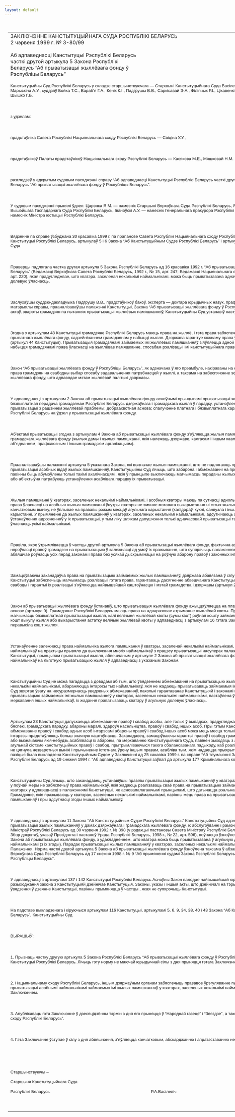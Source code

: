 ```yaml
---
layout: default
---
```


<div style="margin: 0px auto; width: 1000px;">

<div id="flag">

 

</div>

<div id="fixedWidth">

<div id="body">

<div id="columnSpanned">

<div id="content" style="margin: 10px">

<table>
<colgroup>
<col style="width: 100%" />
</colgroup>
<tbody>
<tr class="odd">
<td><div data-align="center" style="text-transform: uppercase;">
Заключэнне Канстытуцыйнага Суда Рэспублікі Беларусь
</div>
<div data-align="center">
2 чэрвеня 1999 г. № З-80/99
</div>
<div data-align="left" style="width: 400px; margin-top: 20px; margin-bottom: 20px;">
Аб адпаведнасці Канстытуцыі Рэспублікі Беларусь часткі другой артыкула 5 Закона Рэспублікі Беларусь “Аб прыватызацыі жыллёвага фонду ў Рэспубліцы Беларусь”
</div>
<p><span style="font-size: 10pt; font-family: Arial">Канстытуцыйны Суд Рэспублікі Беларусь у складзе старшынствуючага — Старшыні Канстытуцыйнага Суда Васілевіча Р.А., намесніка Старшыні Марыскіна А.У., суддзяў Бойка Т.С., Вараб’я Г.А., Кенік К.I., Падгрушы В.В., Саркісавай Э.А., Філіпчык Р.I., Цікавенкі А.Г., Шабайлава В.I., Шукліна В.З., Шышко Г.Б.</span></p>
<p><span style="font-size: 10pt; font-family: Arial"></span></p>
<p> </p>
<p><span style="font-size: 10pt; font-family: Arial">з удзелам:</span></p>
<p><span style="font-size: 10pt; font-family: Arial"></span></p>
<p> </p>
<p><span style="font-size: 10pt; font-family: Arial">прадстаўніка Савета Рэспублікі Нацыянальнага сходу Рэспублікі Беларусь — Свіціна У.У.,</span></p>
<p><span style="font-size: 10pt; font-family: Arial"></span></p>
<p> </p>
<p><span style="font-size: 10pt; font-family: Arial">прадстаўнікоў Палаты прадстаўнікоў Нацыянальнага сходу Рэспублікі Беларусь — Касякова М.Е., Мяшковай Н.М.</span></p>
<p><span style="font-size: 10pt; font-family: Arial"></span></p>
<p> </p>
<p><span style="font-size: 10pt; font-family: Arial">разгледзеў у адкрытым судовым пасяджэнні справу “Аб адпаведнасці Канстытуцыі Рэспублікі Беларусь часткі другой артыкула 5 Закона Рэспублікі Беларусь “Аб прыватызацыі жыллёвага фонду ў Рэспубліцы Беларусь”.</span></p>
<p><span style="font-size: 10pt; font-family: Arial"></span></p>
<p> </p>
<p><span style="font-size: 10pt; font-family: Arial">У судовым пасяджэнні прынялі ўдзел: Царэнка Я.М. — намеснік Старшыні Вярхоўнага Суда Рэспублікі Беларусь, Ягораў А.П. — намеснік Старшыні Вышэйшага Гаспадарчага Суда Рэспублікі Беларусь, Iваноўскі А.У. — намеснік Генеральнага пракурора Рэспублікі Беларусь, Міклашэвіч П.П. — першы намеснік Міністра юстыцыі Рэспублікі Беларусь.</span></p>
<p><span style="font-size: 10pt; font-family: Arial"></span></p>
<p> </p>
<p><span style="font-size: 10pt; font-family: Arial">Вядзенне па справе ўзбуджана 30 красавіка 1999 г. па прапанове Савета Рэспублікі Нацыянальнага сходу Рэспублікі Беларусь на падставе артыкула 116 Канстытуцыі Рэспублікі Беларусь, артыкулаў 5 і 6 Закона “Аб Канстытуцыйным Судзе Рэспублікі Беларусь” і артыкула 43 Рэгламенту Канстытуцыйнага Суда.</span></p>
<p><span style="font-size: 10pt; font-family: Arial"></span></p>
<p> </p>
<p><span style="font-size: 10pt; font-family: Arial">Праверцы падлягала частка другая артыкула 5 Закона Рэспублікі Беларусь ад 16 красавіка 1992 г. “Аб прыватызацыі жыллёвага фонду ў Рэспубліцы Беларусь” (Ведамасці Вярхоўнага Савета Рэспублікі Беларусь, 1992 г., № 15, арт. 247; Ведамасці Нацыянальнага сходу Рэспублікі Беларусь, 1998 г., № 20, арт. 220), якая прадугледжвае, што кватэра, заселеная некалькімі наймальнікамі, можа быць прыватызавана адначасова ўсімі наймальнікамі ў агульную долевую ўласнасць.</span></p>
<p><span style="font-size: 10pt; font-family: Arial"></span></p>
<p> </p>
<p><span style="font-size: 10pt; font-family: Arial">Заслухаўшы суддзю-дакладчыка Падгрушу В.В., прадстаўнікоў бакоў, эксперта — доктара юрыдычных навук, прафесара Чыгіра В.Ф., вывучыўшы матэрыялы справы, прааналізаваўшы палажэнні Канстытуцыі, Закона “Аб прыватызацыі жыллёвага фонду ў Рэспубліцы Беларусь”, іншых нарматыўных актаў, звароты грамадзян па пытаннях прыватызацыі жыллёвых памяшканняў, Канстытуцыйны Суд устанавіў наступнае.</span></p>
<p><span style="font-size: 10pt; font-family: Arial"></span></p>
<p> </p>
<p><span style="font-size: 10pt; font-family: Arial">Згодна з артыкулам 48 Канстытуцыі грамадзяне Рэспублікі Беларусь маюць права на жыллё, і гэта права забяспечваецца развіццём дзяржаўнага і прыватнага жыллёвага фонду, садзейнічаннем грамадзянам у набыцці жылля. Дзяржава гарантуе кожнаму права ўласнасці і садзейнічае яе набыццю (артыкул 44 Канстытуцыі). Прыватызацыя грамадзянамі займаемых імі жыллёвых памяшканняў з’яўляецца адной з найбольш распаўсюджаных падстаў набыцця грамадзянамі права ўласнасці на жыллёвае памяшканне, спосабам рэалізацыі імі канстытуцыйнага права на жыллё.</span></p>
<p><span style="font-size: 10pt; font-family: Arial"></span></p>
<p> </p>
<p><span style="font-size: 10pt; font-family: Arial">Закон “Аб прыватызацыі жыллёвага фонду ў Рэспубліцы Беларусь”, як адзначана ў яго прэамбуле, накіраваны на стварэнне ўмоў для ажыццяўлення права грамадзян на свабодны выбар спосабу задавальнення патрэбнасцей у жыллі, а таксама на забеспячэнне эфектыўнага выкарыстання і ўтрымання жыллёвага фонду, што адпавядае мэтам жыллёвай палітыкі дзяржавы.</span></p>
<p><span style="font-size: 10pt; font-family: Arial"></span></p>
<p> </p>
<p><span style="font-size: 10pt; font-family: Arial">У адпаведнасці з артыкулам 2 Закона аб прыватызацыі жыллёвага фонду асноўнымі прынцыпамі прыватызацыі жылля з’яўляюцца, у прыватнасці, бязвыплатная перадача грамадзянам Рэспублікі Беларусь дзяржаўнага і грамадскага жылля ў парадку, устаноўленым гэтым Законам; узаемасувязь прыватызацыі з рашэннем жыллёвай праблемы; добраахвотная аснова; спалучэнне платнага і бязвыплатнага характару; роўныя правы ўсіх грамадзян Рэспублікі Беларусь на ўдзел у прыватызацыі жыллёвага фонду.</span></p>
<p><span style="font-size: 10pt; font-family: Arial"></span></p>
<p> </p>
<p><span style="font-size: 10pt; font-family: Arial">Аб’ектамі прыватызацыі згодна з артыкулам 4 Закона аб прыватызацыі жыллёвага фонду з’яўляюцца жылыя памяшканні ў дамах дзяржаўнага і грамадскага жыллёвага фонду (жылыя дамы і жылыя памяшканні, якія належаць дзяржаве, калгасам і іншым кааператыўным арганізацыям, іх аб’яднанням, прафсаюзным і іншым грамадскім арганізацыям).</span></p>
<p><span style="font-size: 10pt; font-family: Arial"></span></p>
<p> </p>
<p><span style="font-size: 10pt; font-family: Arial">Прааналізаваўшы палажэнні артыкула 5 указанага Закона, які вызначае жылыя памяшканні, што не падлягаюць прыватызацыі, а таксама асаблівасці прыватызацыі асобных відаў жылых памяшканняў, Канстытуцыйны Суд лічыць, што забарона і абмежаванні на прыватызацыю жылых памяшканняў павінны быць абумоўлены толькі такімі акалічнасцямі, якія ў прынцыпе выключаюць магчымасць перадачы жылых памяшканняў у прыватную ўласнасць або аб’ектыўна патрабуюць устанаўлення асаблівага парадку іх прыватызацыі.</span></p>
<p><span style="font-size: 10pt; font-family: Arial"></span></p>
<p> </p>
<p><span style="font-size: 10pt; font-family: Arial">Жылыя памяшканні ў кватэрах, заселеных некалькімі наймальнікамі, і асобныя кватэры маюць па сутнасці аднолькавы прававы рэжым. Устанаўленне права ўласнасці на асобныя жылыя памяшканні ўнутры кватэры не змяняе мэтавага выкарыстання ні гэтых жылых памяшканняў, ні кватэры ў цэлым і, у канчатковым выніку, не ўплывае на прававы рэжым месцаў агульнага карыстання (калідораў, кухні, санвузла і інш.), паколькі яны застаюцца ў агульным карыстанні. У прымяненні да жылых памяшканняў у кватэрах, заселеных некалькімі наймальнікамі, адсутнічаюць аб’ектыўныя падставы для ўстанаўлення адрозненняў у іх прыватызацыі, у тым ліку шляхам дапушчэння толькі адначасовай прыватызацыі такіх кватэр у агульную долевую ўласнасць усімі наймальнікамі.</span></p>
<p><span style="font-size: 10pt; font-family: Arial"></span></p>
<p> </p>
<p><span style="font-size: 10pt; font-family: Arial">Правіла, якое ўтрымліваецца ў частцы другой артыкула 5 Закона аб прыватызацыі жыллёвага фонду, фактычна азначае заканадаўчае ўстанаўленне няроўнасці правоў грамадзян на прыватызацыю ў залежнасці ад умоў іх пражывання, што супярэчыць палажэнням артыкула 22 Канстытуцыі, які абвяшчае роўнасць усіх перад законам і права без усякай дыскрымінацыі на роўную абарону правоў і законных інтарэсаў.</span></p>
<p><span style="font-size: 10pt; font-family: Arial"></span></p>
<p> </p>
<p><span style="font-size: 10pt; font-family: Arial">Замацоўваючы заканадаўча права на прыватызацыю займаемых жылых памяшканняў, дзяржава абавязана ў сілу патрабаванняў артыкулаў 21 і 59 Канстытуцыі забяспечыць магчымасць рэалізацыі гэтага права, гарантаваць дасягненне абвешчанага Канстытуцыяй прынцыпу, што чалавек, яго правы, свабоды і гарантыі іх рэалізацыі з’яўляюцца найвышэйшай каштоўнасцю і мэтай грамадства і дзяржавы (артыкул 2).</span></p>
<p><span style="font-size: 10pt; font-family: Arial"></span></p>
<p> </p>
<p><span style="font-size: 10pt; font-family: Arial">Закон аб прыватызацыі жыллёвага фонду ўстанавіў, што прыватызацыя жыллёвага фонду ажыццяўляецца на платнай, бязвыплатнай або змешанай аснове (артыкул 9). Грамадзяне Рэспублікі Беларусь маюць права на аднаразовае атрыманне жыллёвай квоты. Пры гэтым ім прадастаўляецца магчымасць бязвыплатнай прыватызацыі жылля, калі велічыня жыллёвай квоты (сумы квот) роўная кошту займаемага жылля, заліку квоты (сумы квот) у кошт выкупу жылля або выкарыстання астатку велічыні жыллёвай квоты у адпаведнасці з артыкулам 16 гэтага Закона, калі велічыня квоты (сумы квот) перавысіла кошт жылля.</span></p>
<p><span style="font-size: 10pt; font-family: Arial"></span></p>
<p> </p>
<p><span style="font-size: 10pt; font-family: Arial">Устанаўленне залежнасці права наймальніка жылога памяшкання ў кватэры, заселенай некалькімі наймальнікамі, на яго прыватызацыю ад згоды іншых наймальнікаў на практыцы прывяло да выключэння многіх наймальнікаў з працэсу прыватызацыі насуперак палажэнням артыкулаў 21, 22, 44 і 48 Канстытуцыі, прынцыпам прыватызацыі жылля, абвешчаным у артыкуле 2 Закона аб прыватызацыі жыллёвага фонду, абмежаванню права такіх наймальнікаў на льготную прыватызацыю жылля ў адпаведнасці з указаным Законам.</span></p>
<p><span style="font-size: 10pt; font-family: Arial"></span></p>
<p> </p>
<p><span style="font-size: 10pt; font-family: Arial">Канстытуцыйны Суд не можа пагадзіцца з довадамі аб тым, што ўвядзеннем абмежавання на прыватызацыю жылых памяшканняў у кватэрах, заселеных некалькімі наймальнікамі, абараняюцца інтарэсы тых наймальнікаў, якія не жадаюць прыватызаваць займаемыя імі жылыя памяшканні. Канстытуцыйны Суд звяртае ўвагу на несуразмернасць уведзеных абмежаванняў, паколькі гарантаванае Канстытуцыяй і законамі права грамадзян Рэспублікі Беларусь на прыватызацыю займаемых імі жылых памяшканняў у кватэрах, заселеных некалькімі наймальнікамі, пастаўлена ў залежнасць ад суб’ектыўнага меркавання іншых наймальнікаў, іх жадання праватызаваць кватэру ў агульную долевую ўласнасць.</span></p>
<p><span style="font-size: 10pt; font-family: Arial"></span></p>
<p> </p>
<p><span style="font-size: 10pt; font-family: Arial">Артыкулам 23 Канстытуцыі дапускаецца абмежаванне правоў і свабод асобы, але толькі ў выпадках, прадугледжаных законам, у інтарэсах нацыянальнай бяспекі, грамадскага парадку, абароны маралі, здароўя насельніцтва, правоў і свабод іншых асоб. Пры гэтым Канстытуцыйны Суд лічыць, што абмежаванне правоў і свабод адных асоб інтарэсамі абароны правоў і свабод іншых асоб можа мець месца толькі тады, калі абараняемыя правы і інтарэсы прадстаўляюць больш значную каштоўнасць. Заканадавец, замацоўваючы гарантыі правоў і свабод грамадзян, устанаўліваючы іх абмежаванні або вызначаючы якія-небудзь асаблівасці іх абароны, па меркаванню Канстытуцыйнага Суда, павінен зыходзіць з ацэнкі значнасці таго або іншага права ў агульнай сістэме канстытуцыйных правоў і свабод, прытрымліваючыся такога сбалансаванага падыходу, каб рэалізацыя якіх-небудзь правоў грамадзян не цягнула незваротныя вынікі і прычыненне істотнага ўрону іншым правам, асабліва тым, якім надаецца прыярытэтнае значэнне. Дадзеная прававая пазіцыя была выкладзена Канстытуцыйным Судом у Заключэнні ад 25 сакавіка 1999 г. па справе “Аб тлумачэнні Заключэння Канстытуцыйнага Суда Рэспублікі Беларусь ад 19 снежня 1994 г. “Аб адпаведнасці Канстытуцыі заўвагі да артыкула 177 Крымінальнага кодэкса Рэспублікі Беларусь”.</span></p>
<p><span style="font-size: 10pt; font-family: Arial"></span></p>
<p> </p>
<p><span style="font-size: 10pt; font-family: Arial">Канстытуцыйны Суд лічыць, што заканадавец, устанавіўшы правілы прыватызацыі жылых памяшканняў у кватэрах, заселеных некалькімі наймальнікамі, у поўнай меры не забяспечыў права наймальнікаў, якія жадаюць рэалізаваць сваё права на прыватызацыю займаемых імі жылых памяшканняў у такіх кватэрах у адпаведнасці з палажэннямі Канстытуцыі, яе асновапалагаючымі прынцыпамі, што датычацца рэальнага забеспячэння абвешчаных правоў. Грамадзяне, якія пражываюць у кватэрах, заселеных некалькімі наймальнікамі, павінны мець права на прыватызацыю займаемых імі жылых памяшканняў і пры адсутнасці згоды іншых наймальнікаў.</span></p>
<p><span style="font-size: 10pt; font-family: Arial"></span></p>
<p> </p>
<p><span style="font-size: 10pt; font-family: Arial">У адпаведнасці з артыкулам 11 Закона “Аб Канстытуцыйным Судзе Рэспублікі Беларусь” Канстытуцыйны Суд адзначае, што ў пункце 4 Палажэння аб прыватызацыі жылых памяшканняў у дамах дзяржаўнага і грамадскага жыллёвага фонду, іх абслугоўванні і рамонце, зацверджанага пастановай Савета Міністраў Рэспублікі Беларусь ад 30 чэрвеня 1992 г. № 398 (у рэдакцыі пастановы Савета Міністраў Рэспублікі Беларусь ад 5 жніўня 1998 г. № 1236 — Збор дэкрэтаў, указаў Прэзідэнта і пастаноў Урада Рэспублікі Беларусь, 1998 г., № 22, арт. 596), поўнасцю ўзноўлена норма часткі другой артыкула 5 Закона аб прыватызацыі жыллёвага фонду, з удакладненнем, што кватэра можа быць прыватызавана ў агульную долевую ўласнасць адначасова ўсімі наймальнікамі (з іх згоды). Парадак прыватызацыі жылых памяшканняў у кватэрах, заселеных некалькімі наймальнікамі, вызначаны пунктам 28 гэтага Палажэння. Норма часткі другой артыкула 5 Закона аб прыватызацыі жыллёвага фонду ўзноўлена таксама ў абзацы другім пункта 2 пастановы Пленума Вярхоўнага Суда Рэспублікі Беларусь ад 17 снежня 1998 г. № 9 “Аб прымяненні судамі Закона Рэспублікі Беларусь “Аб прыватызацыі жыллёвага фонду ў Рэспубліцы Беларусь”.</span></p>
<p><span style="font-size: 10pt; font-family: Arial"></span></p>
<p> </p>
<p><span style="font-size: 10pt; font-family: Arial">У адпаведнасці з артыкуламі 137 і 142 Канстытуцыі Рэспублікі Беларусь Асноўны Закон валодае найвышэйшай юрыдычнай сілай. У выпадку разыходжання закона з Канстытуцыяй дзейнічае Канстытуцыя. Законы, указы і іншыя акты, што дзейнічалі на тэрыторыі Рэспублікі Беларусь да ўвядзення ў дзеянне Канстытуцыі, павінны прымяняцца ў частцы , якая не супярэчыць Канстытуцыі.</span></p>
<p><span style="font-size: 10pt; font-family: Arial"></span></p>
<p> </p>
<p><span style="font-size: 10pt; font-family: Arial">На падставе выкладзенага і кіруючыся артыкулам 116 Канстытуцыі, артыкуламі 5, 6, 9, 34, 38, 40 і 43 Закона “Аб Канстытуцыйным Судзе Рэспублікі Беларусь”, Канстытуцыйны Суд</span></p>
<p><span style="font-size: 10pt; font-family: Arial"></span></p>
<p> </p>
<p><span style="font-size: 10pt; font-family: Arial; mso-bidi-font-weight: bold">ВЫРАШЫЎ:</span></p>
<p><span style="font-size: 10pt; font-family: Arial"></span></p>
<p> </p>
<p><span style="font-size: 10pt; font-family: Arial">1. Прызнаць частку другую артыкула 5 Закона Рэспублікі Беларусь “Аб прыватызацыі жыллёвага фонду ў Рэспубліцы Беларусь” не адпавядаючай Канстытуцыі Рэспублікі Беларусь. Лічыць гэту норму не маючай юрыдычнай сілы з дня прыняцця гэтага Заключэння.</span></p>
<p><span style="font-size: 10pt; font-family: Arial"></span></p>
<p> </p>
<p><span style="font-size: 10pt; font-family: Arial">2. Нацыянальнаму сходу Рэспублікі Беларусь, іншым дзяржаўным органам забяспечыць прававое ўрэгуляванне пытанняў, якія датычацца магчымасці прыватызацыі асобнымі наймальнікамі займаемых імі жылых памяшканняў у кватэрах, заселеных некалькімі наймальнікамі, у адпаведнасці з гэтым Заключэннем.</span></p>
<p><span style="font-size: 10pt; font-family: Arial"></span></p>
<p> </p>
<p><span style="font-size: 10pt; font-family: Arial">3. Апублікаваць гэта Заключэнне ў дзесяцідзённы тэрмін з дня яго прыняцця ў “Народнай газеце” і “Звяздзе”, а таксама ў “Ведамасцях Нацыянальнага сходу Рэспублікі Беларусь”.</span></p>
<p><span style="font-size: 10pt; font-family: Arial"></span></p>
<p> </p>
<p><span style="font-size: 10pt; font-family: Arial">4. Гэта Заключэнне ўступае ў сілу з дня абвяшчэння, з’яўляецца канчатковым, абскарджанню і апратэставанню не падлягае.</span></p>
<p><span style="font-size: 10pt; font-family: Arial"></span></p>
<p> </p>
<p><span style="font-size: 10pt; font-family: Arial"></span></p>
<p> </p>
<p><span style="font-size: 10pt; font-family: Arial">Старшынствуючы –</span></p>
<p><span style="font-size: 10pt; font-family: Arial">Старшыня Канстытуцыйнага Суда</span></p>
<p><span style="font-size: 10pt; font-family: Arial">Рэспублікі Беларусь <span style="mso-tab-count: 5">                                                  </span><span style="mso-tab-count: 1">            </span><span style="mso-tab-count: 2">                        </span>Р.А.Васілевіч</span><span style="font-size: 10pt; font-family: Arial"></span></p>
<p> </p></td>
</tr>
</tbody>
</table>

</div>

<div class="terminator">

 

</div>

</div>

</div>

</div>

</div>
